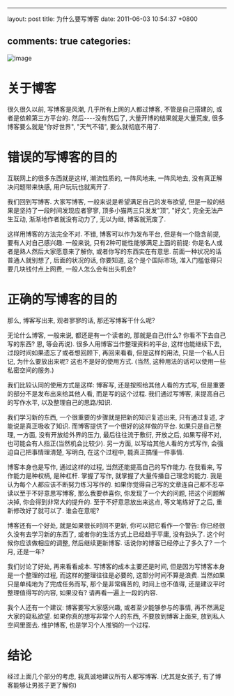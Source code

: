 
---
layout: post
title: 为什么要写博客
date: 2011-06-03 10:54:37 +0800

comments: true
categories: 
---

![image](http://www.rylanclayne.com/wp-content/uploads/2010/05/Blogpic1.jpg)

关于博客
========

很久很久以前, 写博客是风潮, 几乎所有上网的人都过博客, 不管是自己搭建的,
或者是依赖第三方平台的. 然后----没有然后了, 大量开博的结果就是大量荒废,
很多博客要么就是"你好世界", "天气不错", 要么就彻底不用了.

错误的写博客的目的
==================

互联网上的很多东西就是这样, 潮流性质的, 一阵风地来, 一阵风地去,
没有真正解决问题带来快感, 用户玩玩也就离开了.

我们回到写博客. 大家写博客, 一般来说是希望满足自己的发布欲望,
但是一般的结果是坚持了一段时间发现应者寥寥, 顶多小猫两三只发发"顶",
"好文", 完全无法产生互动, 渐渐地作者就没有动力了, 无以为继,
博客就荒废了.

这样用博客的方法完全不对. 不错, 博客可以作为发布平台,
但是有一个隐含前提, 要有人对自己感兴趣. 一般来说,
只有2种可能性能够满足上面的前提: 你是名人或者是熟人然后大家愿意来了解你,
或者你写的东西实在有意思. 前面一种状况的话普通人就别想了,
后面的状况的话, 你要知道, 这个是个国际市场,
准入门槛低得只要几块钱付点上网费, 一般人怎么会有出头机会?

正确的写博客的目的
==================

那么, 博客写出来, 观者寥寥的话, 那还写博客干什么呢?

无论什么博客, 一般来说, 都还是有一个读者的, 那就是自己(什么?
你看不下去自己写的东西? 恩, 等会再说). 很多人用博客当作整理资料的平台,
这样也能继续下去, 过段时间如果遗忘了或者想回顾下, 再回来看看,
但是这样的用法, 只是一个私人日记, 为什么要放出来呢?
这也不是好的使用方式. (当然, 这种用法的话可以使用一些私密空间的服务.)

我们比较认同的使用方式是这样: 博客写, 还是按照给其他人看的方式写,
但是重要的部分不是发布出来给其他人看, 而是写的这个过程. 我们通过写博客,
来提高自己的写作水平, 以及整理自己的思路/知识.

我们学习新的东西, 一个很重要的步骤就是把新的知识复述出来, 只有通过复述,
才能说是真正吸收了知识. 而博客提供了一个很好的这样做的平台.
如果只是自己整理, 一方面, 没有开放给外界的压力, 最后往往流于敷衍,
开放之后, 如果写得不对, 也可能会有人指正(当然机会比较少). 另一方面,
以写给其他人看的方式写作, 会强迫自己把事情理清楚, 写明白, 在这个过程中,
能真正搞懂一件事情.

博客本身也是写作, 通过这样的过程, 当然还能提高自己的写作能力. 在我看来,
写作能力是种权柄, 是种杠杆. 掌握了写作, 就掌握了大量传播自己理念的能力.
我是认为每个人都应该不断努力练习写作的.
如果你觉得自己写的文章连自己都不忍卒读以至于不好意思写博客,
那么我要恭喜你, 你发现了一个大的问题, 把这个问题解决掉,
你会得到非常大的提升的. 至于不好意思放出来这点, 等文笔练好了之后,
重新修改好了就可以了. 谁会在意呢?

博客还有一个好处, 就是如果很长时间不更新, 你可以把它看作一个警告:
你已经很久没有去学习新的东西了, 或者你的生活方式上已经趋于平庸,
没有劲头了. 这个时候你应该做相应的调整, 然后继续更新博客.
话说你的博客已经停止了多久了? 一个月, 还是一年?

我们讨论了好处, 再来看看成本. 写博客的成本主要还是时间,
但是因为写博客本身是一个整理的过程, 而这样的整理往往是必要的,
这部分时间不算是浪费. 当然如果只是单纯地为了完成任务而写,
那个是非常痛苦的, 时间上也不值得, 还是建议平时整理值得写的内容,
如果没有? 请再看一遍上一段的内容.

我个人还有一个建议: 博客要写大家感兴趣, 或者至少能够参与的事情,
再不然满足大家的窥私欲望. 如果你真的想写非常个人的东西,
不要放到博客上面来, 放到私人空间里面去. 维护博客,
也是学习个人推销的一个过程.

结论
====

经过上面几个部分的考虑, 我真诚地建议所有人都写博客. (尤其是女孩子,
有了博客能够让男孩子更了解你)